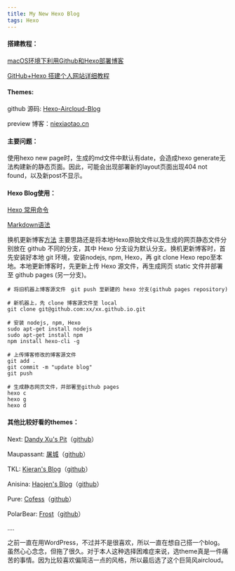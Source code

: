 ```yaml
---
title: My New Hexo Blog
tags: Hexo
---
```


#### 搭建教程：

[macOS环境下利用Github和Hexo部署博客](https://www.jianshu.com/p/1519f22aff24)

[GitHub+Hexo 搭建个人网站详细教程](https://zhuanlan.zhihu.com/p/26625249)

#### Themes:

github 源码: [Hexo-Aircloud-Blog](https://github.com/aircloud/hexo-aircloud-blog)

preview 博客：[niexiaotao.cn](http://niexiaotao.cn/)

#### 主要问题：

使用hexo new page时，生成的md文件中默认有date，会造成hexo generate无法构建新的静态页面。因此，可能会出现部署新的layout页面出现404 not found，以及新post不显示。

#### Hexo Blog使用：

[Hexo 常用命令](https://segmentfault.com/a/1190000002632530)

[Markdown语法](https://www.jianshu.com/p/191d1e21f7ed)

换机更新博客[方法](https://www.zhihu.com/question/21193762/answer/79109280)
主要思路还是将本地Hexo原始文件以及生成的网页静态文件分别放在 github 不同的分支，其中 Hexo 分支设为默认分支。换机更新博客时，首先安装好本地 git 环境，安装nodejs, npm, Hexo，再 git clone Hexo repo至本地。本地更新博客时，先更新上传 Hexo 源文件，再生成网页 static 文件并部署至 github pages (另一分支)。

```
# 将旧机器上博客源文件　git push 至新建的 hexo 分支(github pages repository)

# 新机器上，先 clone 博客源文件至 local
git clone git@github.com:xx/xx.github.io.git

# 安装 nodejs, npm, Hexo
sudo apt-get install nodejs
sudo apt-get install npm
npm install hexo-cli -g

# 上传博客修改的博客源文件
git add .
git commit -m "update blog"
git push

# 生成静态网页文件，并部署至github pages
hexo c
hexo g
hexo d
```



#### 其他比较好看的themes：

Next: [Dandy Xu's Pit](https://dandyxu.me/)（[github](https://github.com/dandyxu/dandyxu.github.io)）

Maupassant: [屠城](https://www.haomwei.com/)（[github](https://github.com/tufu9441/maupassant-hexo)）

TKL: [Kieran's Blog](https://go.kieran.top/)（[github](https://github.com/SuperKieran/TKL)）

Anisina: [Haojen's Blog](http://haojen.github.io/)（[github](https://github.com/Haojen/hexo-theme-Anisina)）

Pure: [Cofess](https://blog.cofess.com/)（[github](https://github.com/cofess/hexo-theme-pure)）

PolarBear: [Frost](https://d2fan.com/)（[github](https://github.com/frostfan/hexo-theme-polarbear)）

....

之前一直在用WordPress，不过并不是很喜欢，所以一直在想自己搭一个blog。虽然心心念念，但拖了很久。对于本人这种选择困难症来说，选theme真是一件痛苦的事情。因为比较喜欢偏简洁一点的风格，所以最后选了这个巨简风aircloud。
